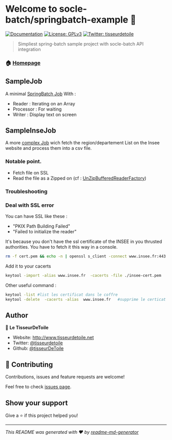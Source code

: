 # Welcome to socle-batch/springbatch-example 👋
[![Documentation](https://img.shields.io/badge/documentation-yes-brightgreen.svg)](https://github.com/tisseurdetoile/socle-batch/wiki)
[![License: GPLv3](https://img.shields.io/badge/License-GPLv3-yellow.svg)](#)
[![Twitter: tisseurdetoile](https://img.shields.io/twitter/follow/tisseurdetoile.svg?style=social)](https://twitter.com/tisseurdetoile)

> Simpliest spring-batch sample project with socle-batch API integration

### 🏠 [Homepage](https://github.com/tisseurdetoile/socle-batch)

## SampleJob

A minimal [SpringBatch Job](https://github.com/tisseurdetoile/socle-batch/blob/main/springbatch-example/src/main/java/net/tisseurdetoile/batch/job/SampleJob.java)
With :
- Reader : Iterating on an Array 
- Processor : For waiting
- Writer : Display text on screen

## SampleInseJob

A more [complex Job](https://github.com/tisseurdetoile/socle-batch/blob/main/springbatch-example/src/main/java/net/tisseurdetoile/batch/job/SampleInseeJob.java) 
wich fetch the region/departement List on the Insee website and process them into a csv file. 

### Notable point.

- Fetch file on SSL
- Read the file as a Zipped on (cf : [UnZipBufferedReaderFactory](https://github.com/tisseurdetoile/socle-batch/blob/main/springbatch-socle-tools/src/main/java/net/tisseurdetoile/batch/socle/readerfactory/UnZipBufferedReaderFactory.java))

### Troubleshooting

### Deal with SSL error

You can have SSL like these :

- "PKIX Path Building Failed"
- "Failed to initialize the reader"

It's because you don't have the ssl certificate of the INSEE in you thrusted authorities.
You have to fetch it this way in a console.

```bash
rm -f cert.pem && echo -n | openssl s_client -connect www.insee.fr:443 | sed -ne '/-BEGIN CERTIFICATE-/,/-END CERTIFICATE-/p' > ./insee-cert.pem
```

Add it to your  cacerts

```bash
keytool -import -alias www.insee.fr  -cacerts -file ./insee-cert.pem
```

Other useful command :

```bash
keytool -list #list les certificat dans le coffre
keytool -delete  -cacerts -alias  www.insee.fr   #supprime le certicat du coffre 
```

## Author

👤 **Le TisseurDeToile**

* Website: http://www.tisseurdetoile.net
* Twitter: [@tisseurdetoile](https://twitter.com/tisseurdetoile)
* Github: [@tisseurDeToile](https://github.com/tisseurDeToile)

## 🤝 Contributing

Contributions, issues and feature requests are welcome!

Feel free to check [issues page](https://github.com/tisseurdetoile/socle-batch/issues). 

## Show your support

Give a ⭐️ if this project helped you!


***
_This README was generated with ❤️ by [readme-md-generator](https://github.com/kefranabg/readme-md-generator)_